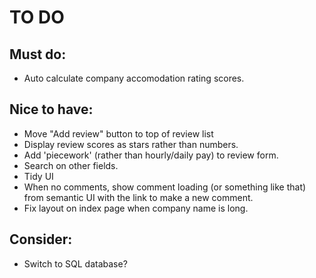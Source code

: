 # TO DO

## Must do:
+ Auto calculate company accomodation rating scores.

## Nice to have:
+ Move "Add review" button to top of review list
+ Display review scores as stars rather than numbers.
+ Add 'piecework' (rather than hourly/daily pay) to review form.
+ Search on other fields.
+ Tidy UI
+ When no comments, show comment loading (or something like that) from semantic UI with the link to make a new comment. 
+ Fix layout on index page when company name is long.

## Consider:
+ Switch to SQL database?
